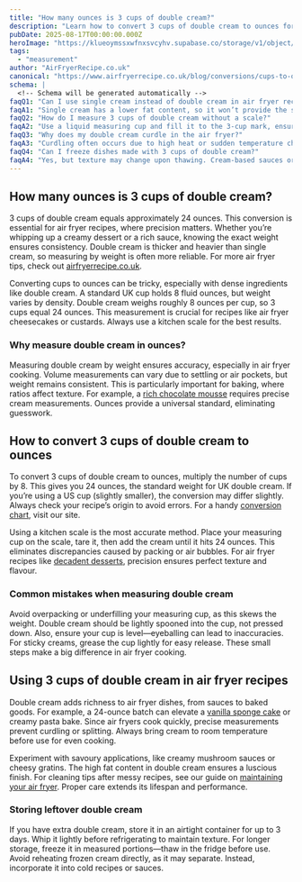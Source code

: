 ```yaml
---
title: "How many ounces is 3 cups of double cream?"
description: "Learn how to convert 3 cups of double cream to ounces for perfect air fryer recipes. Get accurate measurements every time!"
pubDate: 2025-08-17T00:00:00.000Z
heroImage: "https://klueoymssxwfnxsvcyhv.supabase.co/storage/v1/object/public/Shmucket/how-many-ounces-is-3-cups-of-double-cream.webp"
tags:
  - "measurement"
author: "AirFryerRecipe.co.uk"
canonical: "https://www.airfryerrecipe.co.uk/blog/conversions/cups-to-ounces/how-many-ounces-is-3-cups-of-double-cream"
schema: |
  <!-- Schema will be generated automatically -->
faqQ1: "Can I use single cream instead of double cream in air fryer recipes?"
faqA1: "Single cream has a lower fat content, so it won’t provide the same richness or stability. For best results, stick to double cream in recipes requiring thickness, like custards or whipped toppings. If substituting, adjust cooking times slightly to prevent splitting."
faqQ2: "How do I measure 3 cups of double cream without a scale?"
faqA2: "Use a liquid measuring cup and fill it to the 3-cup mark, ensuring the cream sits level. Avoid packing it down—lightly spoon it in for accuracy. For sticky creams, grease the cup lightly to help release. Remember, 3 cups equal roughly 24 ounces."
faqQ3: "Why does my double cream curdle in the air fryer?"
faqA3: "Curdling often occurs due to high heat or sudden temperature changes. Preheat your air fryer and cook cream-based dishes at lower temperatures. Stirring occasionally also helps distribute heat evenly. If making sauces, incorporate cream gradually to avoid splitting."
faqQ4: "Can I freeze dishes made with 3 cups of double cream?"
faqA4: "Yes, but texture may change upon thawing. Cream-based sauces or desserts might separate slightly—reheat gently and whisk to restore smoothness. For best results, freeze in small portions and consume within a month. Avoid refreezing thawed cream dishes."
---
```

<h2>How many ounces is 3 cups of double cream?</h2>  
<p>3 cups of double cream equals approximately 24 ounces. This conversion is essential for air fryer recipes, where precision matters. Whether you’re whipping up a creamy dessert or a rich sauce, knowing the exact weight ensures consistency. Double cream is thicker and heavier than single cream, so measuring by weight is often more reliable. For more air fryer tips, check out <a href=https://www.airfryerrecipe.co.uk>airfryerrecipe.co.uk</a>.</p>  

<p>Converting cups to ounces can be tricky, especially with dense ingredients like double cream. A standard UK cup holds 8 fluid ounces, but weight varies by density. Double cream weighs roughly 8 ounces per cup, so 3 cups equal 24 ounces. This measurement is crucial for recipes like air fryer cheesecakes or custards. Always use a kitchen scale for the best results.</p>  

<h3>Why measure double cream in ounces?</h3>  
<p>Measuring double cream by weight ensures accuracy, especially in air fryer cooking. Volume measurements can vary due to settling or air pockets, but weight remains consistent. This is particularly important for baking, where ratios affect texture. For example, a <a href=https://www.airfryerrecipe.co.uk/recipes>rich chocolate mousse</a> requires precise cream measurements. Ounces provide a universal standard, eliminating guesswork.</p>  

<h2>How to convert 3 cups of double cream to ounces</h2>  
<p>To convert 3 cups of double cream to ounces, multiply the number of cups by 8. This gives you 24 ounces, the standard weight for UK double cream. If you’re using a US cup (slightly smaller), the conversion may differ slightly. Always check your recipe’s origin to avoid errors. For a handy <a href=https://www.airfryerrecipe.co.uk/air-fryer-conversion-chart>conversion chart</a>, visit our site.</p>  

<p>Using a kitchen scale is the most accurate method. Place your measuring cup on the scale, tare it, then add the cream until it hits 24 ounces. This eliminates discrepancies caused by packing or air bubbles. For air fryer recipes like <a href=https://www.airfryerrecipe.co.uk/recipe-category/dessert>decadent desserts</a>, precision ensures perfect texture and flavour.</p>  

<h3>Common mistakes when measuring double cream</h3>  
<p>Avoid overpacking or underfilling your measuring cup, as this skews the weight. Double cream should be lightly spooned into the cup, not pressed down. Also, ensure your cup is level—eyeballing can lead to inaccuracies. For sticky creams, grease the cup lightly for easy release. These small steps make a big difference in air fryer cooking.</p>  

<h2>Using 3 cups of double cream in air fryer recipes</h2>  
<p>Double cream adds richness to air fryer dishes, from sauces to baked goods. For example, a 24-ounce batch can elevate a <a href=https://www.airfryerrecipe.co.uk/recipe-category/cakes>vanilla sponge cake</a> or creamy pasta bake. Since air fryers cook quickly, precise measurements prevent curdling or splitting. Always bring cream to room temperature before use for even cooking.</p>  

<p>Experiment with savoury applications, like creamy mushroom sauces or cheesy gratins. The high fat content in double cream ensures a luscious finish. For cleaning tips after messy recipes, see our guide on <a href=https://www.airfryerrecipe.co.uk/air-fryer-cleaner>maintaining your air fryer</a>. Proper care extends its lifespan and performance.</p>  

<h3>Storing leftover double cream</h3>  
<p>If you have extra double cream, store it in an airtight container for up to 3 days. Whip it lightly before refrigerating to maintain texture. For longer storage, freeze it in measured portions—thaw in the fridge before use. Avoid reheating frozen cream directly, as it may separate. Instead, incorporate it into cold recipes or sauces.</p>
